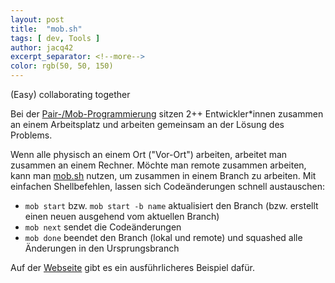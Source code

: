 ```yaml
---
layout: post
title:  "mob.sh"
tags: [ dev, Tools ]
author: jacq42
excerpt_separator: <!--more-->
color: rgb(50, 50, 150)
---
```


(Easy) collaborating together

<!--more-->

Bei der [Pair-/Mob-Programmierung](https://martinfowler.com/articles/on-pair-programming.html) sitzen 2++ Entwickler*innen zusammen an einem Arbeitsplatz und arbeiten gemeinsam an der Lösung des Problems. 

Wenn alle physisch an einem Ort ("Vor-Ort") arbeiten, arbeitet man zusammen an einem Rechner. Möchte man remote zusammen arbeiten, kann man [mob.sh](https://mob.sh/) nutzen, um zusammen in einem Branch zu arbeiten. Mit einfachen Shellbefehlen, lassen sich Codeänderungen schnell austauschen:
* `mob start` bzw. `mob start -b name` aktualisiert den Branch (bzw. erstellt einen neuen ausgehend vom aktuellen Branch)
* `mob next` sendet die Codeänderungen
* `mob done` beendet den Branch (lokal und remote) und squashed alle Änderungen in den Ursprungsbranch

Auf der [Webseite](https://mob.sh/) gibt es ein ausführlicheres Beispiel dafür.



